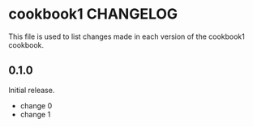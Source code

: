 # cookbook1 CHANGELOG

This file is used to list changes made in each version of the cookbook1 cookbook.

## 0.1.0

Initial release.

- change 0
- change 1
